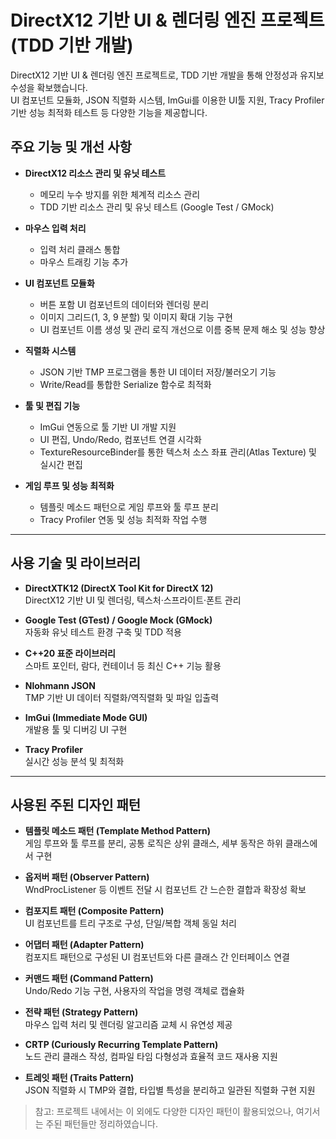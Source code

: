 # DirectX12 기반 UI & 렌더링 엔진 프로젝트(TDD 기반 개발)

DirectX12 기반 UI & 렌더링 엔진 프로젝트로, TDD 기반 개발을 통해 안정성과 유지보수성을 확보했습니다.  
UI 컴포넌트 모듈화, JSON 직렬화 시스템, ImGui를 이용한 UI툴 지원, Tracy Profiler 기반 성능 최적화 테스트 등 다양한 기능을 제공합니다.

## 주요 기능 및 개선 사항

- **DirectX12 리소스 관리 및 유닛 테스트**
  - 메모리 누수 방지를 위한 체계적 리소스 관리
  - TDD 기반 리소스 관리 및 유닛 테스트 (Google Test / GMock)

- **마우스 입력 처리**
  - 입력 처리 클래스 통합
  - 마우스 트래킹 기능 추가

- **UI 컴포넌트 모듈화**
  - 버튼 포함 UI 컴포넌트의 데이터와 렌더링 분리
  - 이미지 그리드(1, 3, 9 분할) 및 이미지 확대 기능 구현
  - UI 컴포넌트 이름 생성 및 관리 로직 개선으로 이름 중복 문제 해소 및 성능 향상

- **직렬화 시스템**
  - JSON 기반 TMP 프로그램을 통한 UI 데이터 저장/불러오기 기능
  - Write/Read를 통합한 Serialize 함수로 최적화

- **툴 및 편집 기능**
  - ImGui 연동으로 툴 기반 UI 개발 지원
  - UI 편집, Undo/Redo, 컴포넌트 연결 시각화
  - TextureResourceBinder를 통한 텍스처 소스 좌표 관리(Atlas Texture) 및 실시간 편집

- **게임 루프 및 성능 최적화**
  - 템플릿 메소드 패턴으로 게임 루프와 툴 루프 분리
  - Tracy Profiler 연동 및 성능 최적화 작업 수행

---

## 사용 기술 및 라이브러리

- **DirectXTK12 (DirectX Tool Kit for DirectX 12)**  
  DirectX12 기반 UI 및 렌더링, 텍스처·스프라이트·폰트 관리

- **Google Test (GTest) / Google Mock (GMock)**  
  자동화 유닛 테스트 환경 구축 및 TDD 적용

- **C++20 표준 라이브러리**  
  스마트 포인터, 람다, 컨테이너 등 최신 C++ 기능 활용

- **Nlohmann JSON**  
  TMP 기반 UI 데이터 직렬화/역직렬화 및 파일 입출력

- **ImGui (Immediate Mode GUI)**  
  개발용 툴 및 디버깅 UI 구현

- **Tracy Profiler**  
  실시간 성능 분석 및 최적화

---

## 사용된 주된 디자인 패턴

- **템플릿 메소드 패턴 (Template Method Pattern)**  
  게임 루프와 툴 루프를 분리, 공통 로직은 상위 클래스, 세부 동작은 하위 클래스에서 구현

- **옵저버 패턴 (Observer Pattern)**  
  WndProcListener 등 이벤트 전달 시 컴포넌트 간 느슨한 결합과 확장성 확보

- **컴포지트 패턴 (Composite Pattern)**  
  UI 컴포넌트를 트리 구조로 구성, 단일/복합 객체 동일 처리

- **어댑터 패턴 (Adapter Pattern)**  
  컴포지트 패턴으로 구성된 UI 컴포넌트와 다른 클래스 간 인터페이스 연결

- **커맨드 패턴 (Command Pattern)**  
  Undo/Redo 기능 구현, 사용자의 작업을 명령 객체로 캡슐화

- **전략 패턴 (Strategy Pattern)**  
  마우스 입력 처리 및 렌더링 알고리즘 교체 시 유연성 제공

- **CRTP (Curiously Recurring Template Pattern)**  
  노드 관리 클래스 작성, 컴파일 타임 다형성과 효율적 코드 재사용 지원

- **트레잇 패턴 (Traits Pattern)**  
  JSON 직렬화 시 TMP와 결합, 타입별 특성을 분리하고 일관된 직렬화 구현 지원

> 참고: 프로젝트 내에서는 이 외에도 다양한 디자인 패턴이 활용되었으나, 여기서는 주된 패턴들만 정리하였습니다.
